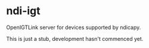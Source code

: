 # ndi-igt
OpenIGTLink server for devices supported by ndicapy.

This is just a stub, development hasn't commenced yet.
